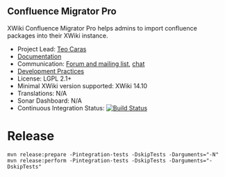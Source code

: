 ## Confluence Migrator Pro

XWiki Confluence Migrator Pro helps admins to import confluence packages into their XWiki instance.

* Project Lead: [Teo Caras](https://github.com/trrenty)
* [Documentation](https://store.xwiki.com/xwiki/bin/view/Extension/ConfluenceMigratorPro)
* Communication: [Forum and mailing list](http://dev.xwiki.org/xwiki/bin/view/Community/MailingLists), [chat](http://dev.xwiki.org/xwiki/bin/view/Community/IRC)
* [Development Practices](http://dev.xwiki.org)
* License: LGPL 2.1+
* Minimal XWiki version supported: XWiki 14.10
* Translations: N/A
* Sonar Dashboard: N/A
* Continuous Integration Status: [![Build Status](http://ci.xwikisas.com/view/All/job/xwikisas/job/application-confluence-migrator-pro/job/master/badge/icon)](https://ci.xwikisas.com/view/All/job/xwikisas/job/application-confluence-migrator-pro/job/main/)

# Release

```
mvn release:prepare -Pintegration-tests -DskipTests -Darguments="-N"
mvn release:perform -Pintegration-tests -DskipTests -Darguments="-DskipTests"
```
